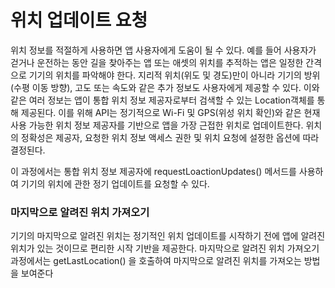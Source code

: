 

# 위치 업데이트 요청
위치 정보를 적절하게 사용하면 앱 사용자에게 도움이 될 수 있다. 예를 들어 사용자가 걷거나 운전하는 동안 길을 찾아주는 앱 또는 애셋의 위치를 추적하는 앱은 일정한 간격으로 기기의 위치를 파악해야 한다.
지리적 위치(위도 및 경도)만이 아니라 기기의 방위(수평 이동 방향), 고도 또는 속도와 같은 추가 정보도 사용자에게 제공할 수 있다.
이와 같은 여러 정보는 앱이 통합 위치 정보 제공자로부터 검색할 수 있는 Location객체를 통해 제공된다.
이를 위해 API는 정기적으로 Wi-Fi 및 GPS(위성 위치 확인)와 같은 현재 사용 가능한 위치 정보 제공자를 기반으로 앱을 가장 근접한 위치로 업데이트한다.
위치의 정확성은 제공자, 요청한 위치 정보 액세스 권한 및 위치 요청에 설정한 옵션에 따라 결정된다.

이 과정에서는 통합 위치 정보 제공자에 requestLoactionUpdates() 메서드를 사용하여 기기의 위치에 관한 정기 업데이트를 요청할 수 있다.

### 마지막으로 알려진 위치 가져오기
기기의 마지막으로 알려진 위치는 정기적인 위치 업데이트를 시작하기 전에 앱에 알려진 위치가 있는 것이므로 편리한 시작 기반을 제공한다. 마지막으로 알려진 위치 가져오기 과정에서는 getLastLocation() 을 호출하여 마지막으로 알려진 위치를 가져오는 방법을 보여준다
